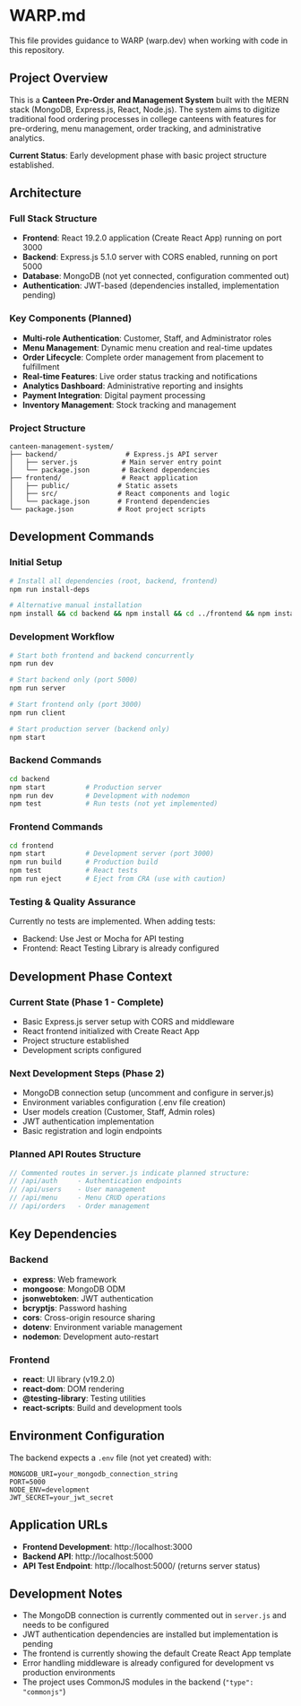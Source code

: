 # WARP.md

This file provides guidance to WARP (warp.dev) when working with code in this repository.

## Project Overview

This is a **Canteen Pre-Order and Management System** built with the MERN stack (MongoDB, Express.js, React, Node.js). The system aims to digitize traditional food ordering processes in college canteens with features for pre-ordering, menu management, order tracking, and administrative analytics.

**Current Status**: Early development phase with basic project structure established.

## Architecture

### Full Stack Structure
- **Frontend**: React 19.2.0 application (Create React App) running on port 3000
- **Backend**: Express.js 5.1.0 server with CORS enabled, running on port 5000
- **Database**: MongoDB (not yet connected, configuration commented out)
- **Authentication**: JWT-based (dependencies installed, implementation pending)

### Key Components (Planned)
- **Multi-role Authentication**: Customer, Staff, and Administrator roles
- **Menu Management**: Dynamic menu creation and real-time updates
- **Order Lifecycle**: Complete order management from placement to fulfillment
- **Real-time Features**: Live order status tracking and notifications
- **Analytics Dashboard**: Administrative reporting and insights
- **Payment Integration**: Digital payment processing
- **Inventory Management**: Stock tracking and management

### Project Structure
```
canteen-management-system/
├── backend/                 # Express.js API server
│   ├── server.js           # Main server entry point
│   └── package.json        # Backend dependencies
├── frontend/               # React application
│   ├── public/            # Static assets
│   ├── src/               # React components and logic
│   └── package.json       # Frontend dependencies
└── package.json           # Root project scripts
```

## Development Commands

### Initial Setup
```bash
# Install all dependencies (root, backend, frontend)
npm run install-deps

# Alternative manual installation
npm install && cd backend && npm install && cd ../frontend && npm install
```

### Development Workflow
```bash
# Start both frontend and backend concurrently
npm run dev

# Start backend only (port 5000)
npm run server

# Start frontend only (port 3000)
npm run client

# Start production server (backend only)
npm start
```

### Backend Commands
```bash
cd backend
npm start          # Production server
npm run dev        # Development with nodemon
npm test           # Run tests (not yet implemented)
```

### Frontend Commands
```bash
cd frontend
npm start          # Development server (port 3000)
npm run build      # Production build
npm test           # React tests
npm run eject      # Eject from CRA (use with caution)
```

### Testing & Quality Assurance
Currently no tests are implemented. When adding tests:
- Backend: Use Jest or Mocha for API testing
- Frontend: React Testing Library is already configured

## Development Phase Context

### Current State (Phase 1 - Complete)
- Basic Express.js server setup with CORS and middleware
- React frontend initialized with Create React App
- Project structure established
- Development scripts configured

### Next Development Steps (Phase 2)
- MongoDB connection setup (uncomment and configure in server.js)
- Environment variables configuration (.env file creation)
- User models creation (Customer, Staff, Admin roles)
- JWT authentication implementation
- Basic registration and login endpoints

### Planned API Routes Structure
```javascript
// Commented routes in server.js indicate planned structure:
// /api/auth     - Authentication endpoints
// /api/users    - User management
// /api/menu     - Menu CRUD operations
// /api/orders   - Order management
```

## Key Dependencies

### Backend
- **express**: Web framework
- **mongoose**: MongoDB ODM
- **jsonwebtoken**: JWT authentication
- **bcryptjs**: Password hashing
- **cors**: Cross-origin resource sharing
- **dotenv**: Environment variable management
- **nodemon**: Development auto-restart

### Frontend
- **react**: UI library (v19.2.0)
- **react-dom**: DOM rendering
- **@testing-library**: Testing utilities
- **react-scripts**: Build and development tools

## Environment Configuration

The backend expects a `.env` file (not yet created) with:
```
MONGODB_URI=your_mongodb_connection_string
PORT=5000
NODE_ENV=development
JWT_SECRET=your_jwt_secret
```

## Application URLs
- **Frontend Development**: http://localhost:3000
- **Backend API**: http://localhost:5000
- **API Test Endpoint**: http://localhost:5000/ (returns server status)

## Development Notes

- The MongoDB connection is currently commented out in `server.js` and needs to be configured
- JWT authentication dependencies are installed but implementation is pending  
- The frontend is currently showing the default Create React App template
- Error handling middleware is already configured for development vs production environments
- The project uses CommonJS modules in the backend (`"type": "commonjs"`)